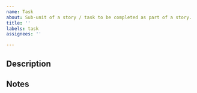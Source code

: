```yaml
---
name: Task
about: Sub-unit of a story / task to be completed as part of a story.
title: ''
labels: task
assignees: ''

---
```


## Description

## Notes
